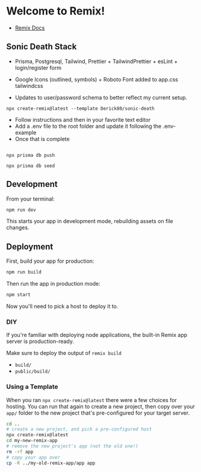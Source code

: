 # Welcome to Remix!

- [Remix Docs](https://remix.run/docs)

## Sonic Death Stack
- Prisma, Postgresql, Tailwind, Prettier + TailwindPrettier + esLint + login/register form

- Google Icons (outlined, symbols) + Roboto Font added to app.css tailwindcss

- Updates to user/password schema to better reflect my current setup.

```
npx create-remix@latest --template Derick80/sonic-death
```

- Follow instructions and then in your favorite text editor
- Add a .env file to the root folder and update it following the .env-example
- Once that is complete

```

npx prisma db push

npx prisma db seed

```

## Development

From your terminal:

```sh
npm run dev
```

This starts your app in development mode, rebuilding assets on file changes.

## Deployment

First, build your app for production:

```sh
npm run build
```

Then run the app in production mode:

```sh
npm start
```

Now you'll need to pick a host to deploy it to.

### DIY

If you're familiar with deploying node applications, the built-in Remix app server is production-ready.

Make sure to deploy the output of `remix build`

- `build/`
- `public/build/`

### Using a Template

When you ran `npx create-remix@latest` there were a few choices for hosting. You can run that again to create a new project, then copy over your `app/` folder to the new project that's pre-configured for your target server.

```sh
cd ..
# create a new project, and pick a pre-configured host
npx create-remix@latest
cd my-new-remix-app
# remove the new project's app (not the old one!)
rm -rf app
# copy your app over
cp -R ../my-old-remix-app/app app
```
